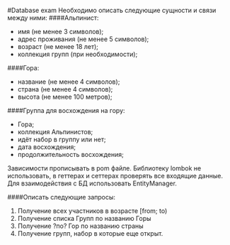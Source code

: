#Database exam
Необходимо описать следующие сущности и связи между ними:
####Альпинист:
 - имя (не менее 3 символов);
 - адрес проживания (не менее 5 символов);
 - возраст (не менее 18 лет);
 - коллекция групп (при необходимости);

####Гора:
 - название (не менее 4 символов);
 - страна (не менее 4 символов);
 - высота (не менее 100 метров);

####Группа для восхождения на гору:
 - Гора;
 - коллекция Альпинистов;
 - идёт набор в группу или нет;
 - дата восхождения;
 - продолжительность восхождения;

Зависимости прописывать в pom файле.
Библиотеку lombok не использовать, в геттерах и сеттерах проверять все входящие данные.
Для взаимодействия с БД использовать EntityManager.

####Описать следующие запросы:
1. Получение всех участников в возрасте [from; to)
2. Получение списка Групп по названию Горы
3. Получение ?по? Гор по названию страны
4. Получение групп, набор в которые еще открыт.




